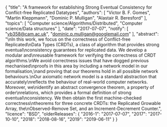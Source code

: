 {
    "title": "A framework for establishing Strong Eventual Consistency for Conflict-free Replicated Datatypes",
    "authors": [
        "Victor B. F. Gomes",
        "Martin Kleppmann",
        "Dominic P. Mulligan",
        "Alastair R. Beresford"
    ],
    "topics": [
        "Computer science/Algorithms/Distributed",
        "Computer science/Data structures"
    ],
    "date": "2017-07-07",
    "notify": [
        "vb358@cam.ac.uk",
        "dominic.p.mulligan@googlemail.com"
    ],
    "abstract": "\nIn this work, we focus on the correctness of Conflict-free Replicated\nData Types (CRDTs), a class of algorithm that provides strong eventual\nconsistency guarantees for replicated data. We develop a modular and\nreusable framework for verifying the correctness of CRDT algorithms.\nWe avoid correctness issues that have dogged previous mechanised\nproofs in this area by including a network model in our formalisation,\nand proving that our theorems hold in all possible network behaviours.\nOur axiomatic network model is a standard abstraction that accurately\nreflects the behaviour of real-world computer networks. Moreover, we\nidentify an abstract convergence theorem, a property of order\nrelations, which provides a formal definition of strong eventual\nconsistency. We then obtain the first machine-checked correctness\ntheorems for three concrete CRDTs: the Replicated Growable Array, the\nObserved-Remove Set, and an Increment-Decrement Counter.",
    "licence": "BSD",
    "olderReleases": {
        "2016-1": "2017-07-07",
        "2017": "2017-10-10",
        "2018": "2018-08-16",
        "2019": "2019-06-11"
    }
}